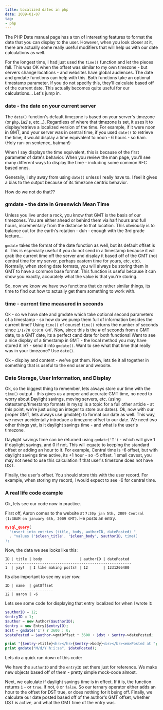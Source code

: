 ```yaml
---
title: Localized dates in php
date: 2009-01-07
tag:
- php
---
```

The PHP Date manual page has a ton of interesting features to format the date that you can display to the user.  However, when you look closer at it, there are actually some really useful modifiers that will help us with our date calculations as well.  

<!--more-->

For the longest time, I had just used the `time()` function and let the pieces fall.  This was OK when the offset was similar to my own timezone - but servers change locations - and websites have global audiences.  The date and gmdate functions can help with this.  Both functions take an optional timestamp parameter.  If you do not specify this, they'll calculate based off of the current date.  This actually becomes quite useful for our calculations... Let's jump in.

### date - the date on your current server

The `date()` function's default timezone is based on your server's timezone (or **`php.ini`**'s, etc...).  Regardless of where that timezone is set, it uses it to display/retrieve a localized version of the time.  For example, if it were noon in GMT, and your server was in central time, if you used `date()` to retrieve the time, it would display a time equivalent to noon - 6 hours - so 6am.  (Holy run-on sentence, batman!)

When I say displays the time equivalent, this is because of the first parameter of date's behavior.  When you review the man page, you'll see many different ways to display the time - including some common RFC based ones.

Generally, I shy away from using `date()` unless I really have to.  I feel it gives a bias to the output because of its timezone centric behavior.

How do we not do that??

### gmdate - the date in Greenwich Mean Time

Unless you live under a rock, you know that GMT is the basis of our timezones.  You are either ahead or behind them via half hours and full hours, incrementally from the distance to that location.  This obviously is to balance out for the earth's rotation - duh - enough with the 3rd grade lecture...

`gmdate` takes the format of the date function as well, but its default offset is `0`.  This is especially useful if you do not send in a timestamp because it will grab the current time off the server and display it based off of the GMT (not central time for my server, perhaps eastern time for yours, etc, etc).  Normally, when storing date formats, you will always be storing them in GMT to have a common base format.  This function is useful because it can show you exactly, accurately what the value is that you're storing.

So, now we know we have two functions that do rather similar things, its time to find out how to actually get them something to work with.

### time - current time measured in seconds

Ok - so we have date and gmdate which take optional second parameters of a timestamp - so how do we pump them full of information besides the current time?  Using `time()` of course!  `time()` returns the number of seconds since `1/1/70 0:0:0 GMT`.  Now, since this is the # of seconds from a GMT date, to a GMT date, its a perfect candidate for both functions!  Want to see a nice display of a timestamp in GMT - the local method you may have stored it in? - send it into `gmdate()`.  Want to see what that time that really was in your timezone?  Use `date()`.

Ok - display and content - we've got them.  Now, lets tie it all together in something that is useful to the end user and website.

### Date Storage, User Information, and Display

Ok, so the biggest thing to remember, lets always store our time with the `time()` output - this gives us a proper and accurate GMT time, no need to worry about Daylight savings, moving servers, etc.  (using datestamp/timestamp formats in mysql is a topic for a full other article - at this point, we're just using an integer to store our dates).  Ok, now with our proper GMT, lets always use gmdate() to format our date as well.  This way, we never accidentally introduce a timezone offset to our date.  We need two other things yet, is it daylight savings time - and what is the user's timezone.

Daylight savings time can be returned using `gmdate('I')` - which will give 1 if daylight savings, and 0 if not.  This will equate to keeping the standard offset or adding an hour to it.  For example, Central time is -6 offset, but with daylight savings time active, its +1 hour - so -5 offset.  1 small caveat, you may not need to use this calculation if that user's timezone does not have DST.

Finally, the user's offset.  You should store this with the user record.  For example, when storing my record, I would expect to see -6 for central time.

### A real life code example

Ok, lets see our code now in practice.

First off, Aaron comes to the website at `7:30p jan 5th, 2009 Central (1:30AM on january 6th, 2009 GMT)`.  He posts an entry.

```php
mysql_query(
  "insert into entries (title, body, authorID, datePosted) "
  . "values ('$clean_title', '$clean_body', $authorID, time()
);
```

Now, the data we see looks like this:
    
    ID | title | body                 | authorID | datePosted
    ----------------------------------------------------------
    1  | yay!  | I like making posts! | 12       | 1231205400

Its also important to see my user row:
    
    ID | name  | gmtOffset
    ----------------------
    12 | aaron | -6

Lets see some code for displaying that entry localized for when I wrote it:
    
```php
$authorID = 12;
$entryID = 1;
$author = new Author($authorID);
$entry = new Entry($entryID);
$dst = gmdate('I') ? 3600 : 0;
$datePosted = $author->gmtOffset * 3600 + $dst + $entry->datePosted;

print "{$entry->title}<hr></hr>{$entry->body}<br></br><em>Posted at ";
print gmdate("M/d/Y h:i:sa", $datePosted);
```

Lets do a quick run down of this code:

We have the `authorID` and the `entryID` set there just for reference.  We make new objects based off of them - pretty simple mock-code almost.

Next, we calculate if daylight savings time is in effect.  If it is, the function returns `1` - or `true`.  If not, `0` or `false`.  So our ternary operator either adds an hour to the offset for DST true, or does nothing for it being off.  Finally, we calculate our date posted based off of the author's GMT offset, whether DST is active, and what the GMT time of the entry was.
